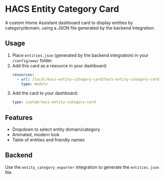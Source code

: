 # HACS Entity Category Card

A custom Home Assistant dashboard card to display entities by category/domain, using a JSON file generated by the backend integration.

## Usage
1. Place `entities.json` (generated by the backend integration) in your `/config/www/` folder.
2. Add this card as a resource in your dashboard:
   ```yaml
   resources:
     - url: /local/hacs-entity-category-card/hacs-entity-category-card.js
       type: module
   ```
3. Add the card to your dashboard:
   ```yaml
   type: custom:hacs-entity-category-card
   ```

## Features
- Dropdown to select entity domain/category
- Animated, modern look
- Table of entities and friendly names

## Backend
Use the `entity_category_exporter` integration to generate the `entities.json` file.
